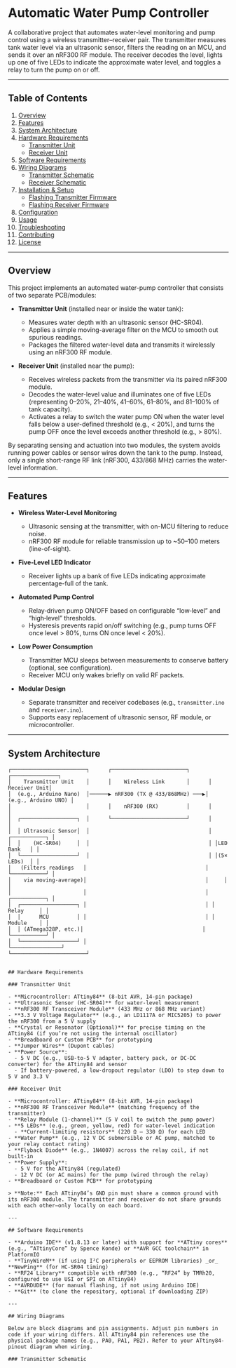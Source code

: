 # Automatic Water Pump Controller

A collaborative project  that automates water-level monitoring and pump control using a wireless transmitter–receiver pair. The transmitter measures tank water level via an ultrasonic sensor, filters the reading on an MCU, and sends it over an nRF300 RF module. The receiver decodes the level, lights up one of five LEDs to indicate the approximate water level, and toggles a relay to turn the pump on or off.

---

## Table of Contents

1. [Overview](#overview)  
2. [Features](#features)  
3. [System Architecture](#system-architecture)  
4. [Hardware Requirements](#hardware-requirements)  
   - [Transmitter Unit](#transmitter-unit)  
   - [Receiver Unit](#receiver-unit)  
5. [Software Requirements](#software-requirements)  
6. [Wiring Diagrams](#wiring-diagrams)  
   - [Transmitter Schematic](#transmitter-schematic)  
   - [Receiver Schematic](#receiver-schematic)  
7. [Installation & Setup](#installation--setup)  
   - [Flashing Transmitter Firmware](#flashing-transmitter-firmware)  
   - [Flashing Receiver Firmware](#flashing-receiver-firmware)  
8. [Configuration](#configuration)  
9. [Usage](#usage)  
10. [Troubleshooting](#troubleshooting)  
11. [Contributing](#contributing)  
12. [License](#license)  

---

## Overview

This project implements an automated water-pump controller that consists of two separate PCB/modules:

- **Transmitter Unit** (installed near or inside the water tank):  
  - Measures water depth with an ultrasonic sensor (HC-SR04).  
  - Applies a simple moving-average filter on the MCU to smooth out spurious readings.  
  - Packages the filtered water-level data and transmits it wirelessly using an nRF300 RF module.

- **Receiver Unit** (installed near the pump):  
  - Receives wireless packets from the transmitter via its paired nRF300 module.  
  - Decodes the water-level value and illuminates one of five LEDs (representing 0–20%, 21–40%, 41–60%, 61–80%, and 81–100% of tank capacity).  
  - Activates a relay to switch the water pump ON when the water level falls below a user-defined threshold (e.g., < 20%), and turns the pump OFF once the level exceeds another threshold (e.g., > 80%).

By separating sensing and actuation into two modules, the system avoids running power cables or sensor wires down the tank to the pump. Instead, only a single short-range RF link (nRF300, 433/868 MHz) carries the water-level information.

---

## Features

- **Wireless Water-Level Monitoring**  
  - Ultrasonic sensing at the transmitter, with on-MCU filtering to reduce noise.  
  - nRF300 RF module for reliable transmission up to ~50–100 meters (line-of-sight).

- **Five-Level LED Indicator**  
  - Receiver lights up a bank of five LEDs indicating approximate percentage-full of the tank.

- **Automated Pump Control**  
  - Relay‐driven pump ON/OFF based on configurable “low‐level” and “high‐level” thresholds.  
  - Hysteresis prevents rapid on/off switching (e.g., pump turns OFF once level > 80%, turns ON once level < 20%).

- **Low Power Consumption**  
  - Transmitter MCU sleeps between measurements to conserve battery (optional, see configuration).  
  - Receiver MCU only wakes briefly on valid RF packets.

- **Modular Design**  
  - Separate transmitter and receiver codebases (e.g., `transmitter.ino` and `receiver.ino`).  
  - Supports easy replacement of ultrasonic sensor, RF module, or microcontroller.

---

## System Architecture

```text
┌────────────────────────┐      ┌────────────────────────┐      ┌───────────────┐
│    Transmitter Unit    │      │    Wireless Link       │      │  Receiver Unit│
│  (e.g., Arduino Nano)  │──────▶ nRF300 (TX @ 433/868MHz) ───▶│  (e.g., Arduino UNO) │
│                        │      │    nRF300 (RX)         │      │               │
│  ┌──────────────────┐  │      └────────────────────────┘      │               │
│  │ Ultrasonic Sensor│  │                                      │ ┌───────────┐ │
│  │    (HC-SR04)     │  │                                      │ │LED Bank   │ │
│  └──────────────────┘  │                                      │ │(5× LEDs)  │ │
│   (Filters readings   │                                      │ └───────────┘ │
│    via moving-average)│                                      │     │         │
│                       │                                      │ ┌───────────┐ │
│  ┌──────────────────┐ │                                      │ │ Relay     │ │
│  │      MCU         │ │                                      │ │ Module    │ │
│  │ (ATmega328P, etc.)│                                      │ └───────────┘ │
│  └──────────────────┘ │                                      └────────────────┘
└────────────────────────┘


## Hardware Requirements

### Transmitter Unit

- **Microcontroller: ATtiny84** (8-bit AVR, 14-pin package)  
- **Ultrasonic Sensor (HC-SR04)** for water-level measurement  
- **nRF300 RF Transceiver Module** (433 MHz or 868 MHz variant)  
- **3.3 V Voltage Regulator** (e.g., an LD1117A or MIC5205) to power the nRF300 from a 5 V supply  
- **Crystal or Resonator (Optional)** for precise timing on the ATtiny84 (if you’re not using the internal oscillator)  
- **Breadboard or Custom PCB** for prototyping  
- **Jumper Wires** (Dupont cables)  
- **Power Source**:  
  - 5 V DC (e.g., USB-to-5 V adapter, battery pack, or DC-DC converter) for the ATtiny84 and sensor  
  - If battery-powered, a low-dropout regulator (LDO) to step down to 5 V and 3.3 V  

### Receiver Unit

- **Microcontroller: ATtiny84** (8-bit AVR, 14-pin package)  
- **nRF300 RF Transceiver Module** (matching frequency of the transmitter)  
- **Relay Module (1-channel)** (5 V coil to switch the pump power)  
- **5 LEDs** (e.g., green, yellow, red) for water-level indication  
  - **Current-limiting resistors** (220 Ω – 330 Ω) for each LED  
- **Water Pump** (e.g., 12 V DC submersible or AC pump, matched to your relay contact rating)  
- **Flyback Diode** (e.g., 1N4007) across the relay coil, if not built-in  
- **Power Supply**:  
  - 5 V for the ATtiny84 (regulated)  
  - 12 V DC (or AC mains) for the pump (wired through the relay)  
- **Breadboard or Custom PCB** for prototyping  

> **Note:** Each ATtiny84’s GND pin must share a common ground with its nRF300 module. The transmitter and receiver do not share grounds with each other—only locally on each board.

---

## Software Requirements

- **Arduino IDE** (v1.8.13 or later) with support for **ATtiny cores** (e.g., “ATtinyCore” by Spence Konde) or **AVR GCC toolchain** in PlatformIO  
- **TinyWireM** (if using I²C peripherals or EEPROM libraries) _or_ **NewPing** (for HC-SR04 timing)  
- **RF24 Library** compatible with nRF300 (e.g., “RF24” by TMRh20, configured to use USI or SPI on ATtiny84)  
- **AVRDUDE** (for manual flashing, if not using Arduino IDE)  
- **Git** (to clone the repository, optional if downloading ZIP)  

---

## Wiring Diagrams

Below are block diagrams and pin assignments. Adjust pin numbers in code if your wiring differs. All ATtiny84 pin references use the physical package names (e.g., PA0, PA1, PB2). Refer to your ATtiny84-pinout diagram when wiring.

### Transmitter Schematic


